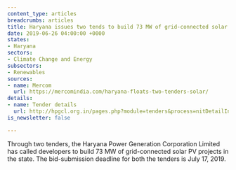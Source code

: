 ```yaml
---
content_type: articles
breadcrumbs: articles
title: Haryana issues two tends to build 73 MW of grid-connected solar projects
date: 2019-06-26 04:00:00 +0000
states:
- Haryana
sectors:
- Climate Change and Energy
subsectors:
- Renewables
sources:
- name: Mercom
  url: https://mercomindia.com/haryana-floats-two-tenders-solar/
details:
- name: Tender details
  url: http://hpgcl.org.in/pages.php?module=tenders&process=nitDetailInfo&popme=1&tid=3873
is_newsletter: false

---
```

Through two tenders, the Haryana Power Generation Corporation Limited has called developers to build 73 MW of grid-connected solar PV projects in the state. The bid-submission deadline for both the tenders is July 17, 2019.
